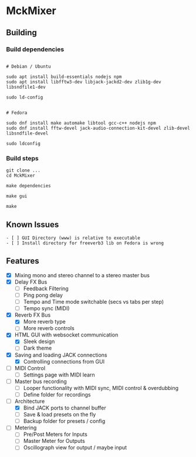 # MckMixer


## Building

### Build dependencies

```

# Debian / Ubuntu

sudo apt install build-essentials nodejs npm
sudo apt install libfftw3-dev libjack-jackd2-dev zlib1g-dev libsndfile1-dev

sudo ld-config


# Fedora

sudo dnf install make automake libtool gcc-c++ nodejs npm
sudo dnf install fftw-devel jack-audio-connection-kit-devel zlib-devel libsndfile-devel

sudo ldconfig

```

### Build steps

```
git clone ...
cd MckMixer

make dependencies

make gui

make
```

## Known Issues

```
- [ ] GUI Directory (www) is relative to executable
- [ ] Install directory for freeverb3 lib on Fedora is wrong

```

## Features

- [X] Mixing mono and stereo channel to a stereo master bus
- [X] Delay FX Bus
  - [ ] Feedback Filtering
  - [ ] Ping pong delay
  - [ ] Tempo and Time mode switchable (secs vs tabs per step)
  - [ ] Tempo sync (MIDI)
- [X] Reverb FX Bus
  - [X] More reverb type
  - [ ] More reverb controls
- [X] HTML GUI with websocket communication
  - [X] Sleek design
  - [ ] Dark theme
- [X] Saving and loading JACK connections
  - [X] Controlling connections from GUI
- [ ] MIDI Control
  - [ ] Settings page with MIDI learn
- [ ] Master bus recording
  - [ ] Looper functionality with MIDI sync, MIDI control & overdubbing
  - [ ] Define folder for recordings
- [ ] Architecture
  - [X] Bind JACK ports to channel buffer
  - [ ] Save & load presets on the fly
  - [ ] Backup folder for presets / config
- [ ] Metering
  - [ ] Pre/Post Meters for Inputs
  - [ ] Master Meter for Outputs
  - [ ] Oscillograph view for output / maybe input
